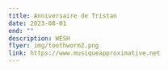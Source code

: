 ```yaml
---
title: Anniversaire de Tristan
date: 2023-08-01
end: ""
description: WESH
flyer: img/toothworm2.png
link: https://www.musiqueapproximative.net
---
```

